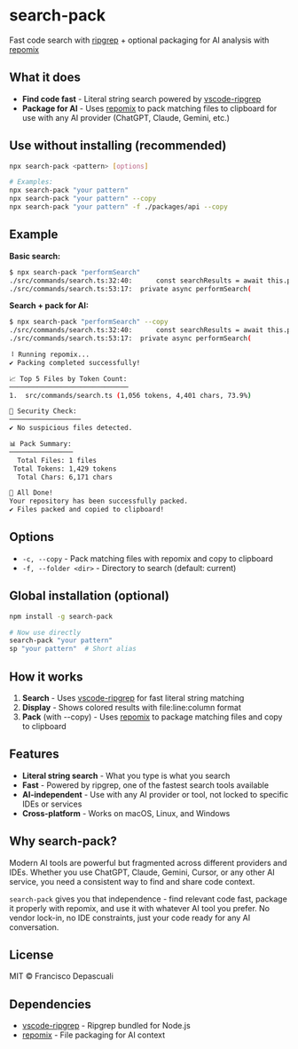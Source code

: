 # **search-pack**

Fast code search with [ripgrep](https://github.com/microsoft/vscode-ripgrep) + optional packaging for AI analysis with [repomix](https://github.com/yamadashy/repomix)

## **What it does**

- **Find code fast** - Literal string search powered by [vscode-ripgrep](https://github.com/microsoft/vscode-ripgrep)
- **Package for AI** - Uses [repomix](https://github.com/yamadashy/repomix) to pack matching files to clipboard for use with any AI provider (ChatGPT, Claude, Gemini, etc.)

## **Use without installing (recommended)**

```bash
npx search-pack <pattern> [options]

# Examples:
npx search-pack "your pattern"
npx search-pack "your pattern" --copy
npx search-pack "your pattern" -f ./packages/api --copy
```

## **Example**

**Basic search:**

```bash
$ npx search-pack "performSearch"
./src/commands/search.ts:32:40:      const searchResults = await this.performSearch(pattern, folder, rgPath)
./src/commands/search.ts:53:17:  private async performSearch(
```

**Search + pack for AI:**

```bash
$ npx search-pack "performSearch" --copy
./src/commands/search.ts:32:40:      const searchResults = await this.performSearch(pattern, folder, rgPath)
./src/commands/search.ts:53:17:  private async performSearch(

⠸ Running repomix...
✔ Packing completed successfully!

📈 Top 5 Files by Token Count:
──────────────────────────────
1.  src/commands/search.ts (1,056 tokens, 4,401 chars, 73.9%)

🔎 Security Check:
──────────────────
✔ No suspicious files detected.

📊 Pack Summary:
────────────────
  Total Files: 1 files
 Total Tokens: 1,429 tokens
  Total Chars: 6,171 chars

🎉 All Done!
Your repository has been successfully packed.
✔ Files packed and copied to clipboard!
```

## **Options**

- `-c, --copy` - Pack matching files with repomix and copy to clipboard
- `-f, --folder <dir>` - Directory to search (default: current)

## **Global installation (optional)**

```bash
npm install -g search-pack

# Now use directly
search-pack "your pattern"
sp "your pattern"  # Short alias
```

## **How it works**

1. **Search** - Uses [vscode-ripgrep](https://github.com/microsoft/vscode-ripgrep) for fast literal string matching
2. **Display** - Shows colored results with file:line:column format
3. **Pack** (with --copy) - Uses [repomix](https://github.com/yamadashy/repomix) to package matching files and copy to clipboard

## **Features**

- **Literal string search** - What you type is what you search
- **Fast** - Powered by ripgrep, one of the fastest search tools available
- **AI-independent** - Use with any AI provider or tool, not locked to specific IDEs or services
- **Cross-platform** - Works on macOS, Linux, and Windows

## **Why search-pack?**

Modern AI tools are powerful but fragmented across different providers and IDEs. Whether you use ChatGPT, Claude, Gemini, Cursor, or any other AI service, you need a consistent way to find and share code context.

`search-pack` gives you that independence - find relevant code fast, package it properly with repomix, and use it with whatever AI tool you prefer. No vendor lock-in, no IDE constraints, just your code ready for any AI conversation.

## **License**

MIT © Francisco Depascuali

## **Dependencies**

- [vscode-ripgrep](https://github.com/microsoft/vscode-ripgrep) - Ripgrep bundled for Node.js
- [repomix](https://github.com/yamadashy/repomix) - File packaging for AI context
